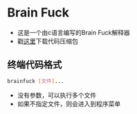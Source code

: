 # Brain Fuck

- 这是一个由c语言编写的Brain Fuck解释器
- 戳[这里](https://github.com/YouLanjie/Brain-Fuck/archive/refs/heads/main.zip)下载代码压缩包

## 终端代码格式

``` sh
brainfuck [文件]...
```

- 没有参数，可以执行多个文件
- 如果不指定文件，则会进入到程序菜单

